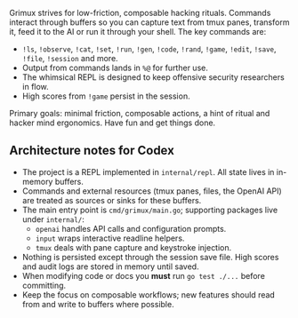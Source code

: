 Grimux strives for low-friction, composable hacking rituals. Commands interact through buffers so you can capture text from tmux panes, transform it, feed it to the AI or run it through your shell. The key commands are:

- `!ls`, `!observe`, `!cat`, `!set`, `!run`, `!gen`, `!code`, `!rand`, `!game`, `!edit`, `!save`, `!file`, `!session` and more.
- Output from commands lands in `%@` for further use.
- The whimsical REPL is designed to keep offensive security researchers in flow.
- High scores from `!game` persist in the session.

Primary goals: minimal friction, composable actions, a hint of ritual and hacker mind ergonomics. Have fun and get things done.

## Architecture notes for Codex

- The project is a REPL implemented in `internal/repl`. All state lives in in-memory buffers.
- Commands and external resources (tmux panes, files, the OpenAI API) are treated as sources or sinks for these buffers.
- The main entry point is `cmd/grimux/main.go`; supporting packages live under `internal/`:
  - `openai` handles API calls and configuration prompts.
  - `input` wraps interactive readline helpers.
  - `tmux` deals with pane capture and keystroke injection.
- Nothing is persisted except through the session save file. High scores and audit logs are stored in memory until saved.
- When modifying code or docs you **must** run `go test ./...` before committing.
- Keep the focus on composable workflows; new features should read from and write to buffers where possible.
